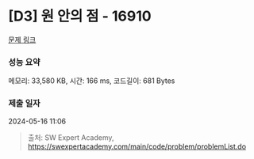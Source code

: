 # [D3] 원 안의 점 - 16910 

[문제 링크](https://swexpertacademy.com/main/code/problem/problemDetail.do?contestProbId=AYcllbDqUVgDFASR) 

### 성능 요약

메모리: 33,580 KB, 시간: 166 ms, 코드길이: 681 Bytes

### 제출 일자

2024-05-16 11:06



> 출처: SW Expert Academy, https://swexpertacademy.com/main/code/problem/problemList.do